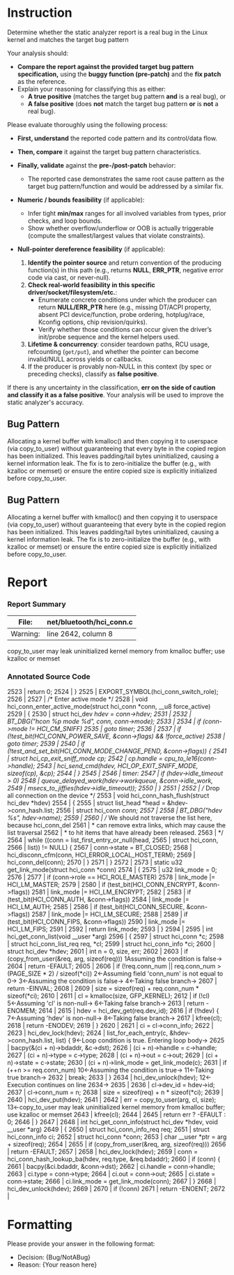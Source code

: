 # Instruction

Determine whether the static analyzer report is a real bug in the Linux kernel and matches the target bug pattern

Your analysis should:
- **Compare the report against the provided target bug pattern specification,** using the **buggy function (pre-patch)** and the **fix patch** as the reference.
- Explain your reasoning for classifying this as either:
  - **A true positive** (matches the target bug pattern **and** is a real bug), or
  - **A false positive** (does **not** match the target bug pattern **or** is **not** a real bug).

Please evaluate thoroughly using the following process:

- **First, understand** the reported code pattern and its control/data flow.
- **Then, compare** it against the target bug pattern characteristics.
- **Finally, validate** against the **pre-/post-patch** behavior:
  - The reported case demonstrates the same root cause pattern as the target bug pattern/function and would be addressed by a similar fix.

- **Numeric / bounds feasibility** (if applicable):
  - Infer tight **min/max** ranges for all involved variables from types, prior checks, and loop bounds.
  - Show whether overflow/underflow or OOB is actually triggerable (compute the smallest/largest values that violate constraints).

- **Null-pointer dereference feasibility** (if applicable):
  1. **Identify the pointer source** and return convention of the producing function(s) in this path (e.g., returns **NULL**, **ERR_PTR**, negative error code via cast, or never-null).
  2. **Check real-world feasibility in this specific driver/socket/filesystem/etc.**:
     - Enumerate concrete conditions under which the producer can return **NULL/ERR_PTR** here (e.g., missing DT/ACPI property, absent PCI device/function, probe ordering, hotplug/race, Kconfig options, chip revision/quirks).
     - Verify whether those conditions can occur given the driver’s init/probe sequence and the kernel helpers used.
  3. **Lifetime & concurrency**: consider teardown paths, RCU usage, refcounting (`get/put`), and whether the pointer can become invalid/NULL across yields or callbacks.
  4. If the producer is provably non-NULL in this context (by spec or preceding checks), classify as **false positive**.

If there is any uncertainty in the classification, **err on the side of caution and classify it as a false positive**. Your analysis will be used to improve the static analyzer's accuracy.

## Bug Pattern

Allocating a kernel buffer with kmalloc() and then copying it to userspace (via copy_to_user) without guaranteeing that every byte in the copied region has been initialized. This leaves padding/tail bytes uninitialized, causing a kernel information leak. The fix is to zero-initialize the buffer (e.g., with kzalloc or memset) or ensure the entire copied size is explicitly initialized before copy_to_user.

## Bug Pattern

Allocating a kernel buffer with kmalloc() and then copying it to userspace (via copy_to_user) without guaranteeing that every byte in the copied region has been initialized. This leaves padding/tail bytes uninitialized, causing a kernel information leak. The fix is to zero-initialize the buffer (e.g., with kzalloc or memset) or ensure the entire copied size is explicitly initialized before copy_to_user.

# Report

### Report Summary

File:| net/bluetooth/hci_conn.c
---|---
Warning:| line 2642, column 8
copy_to_user may leak uninitialized kernel memory from kmalloc buffer; use
kzalloc or memset

### Annotated Source Code


2523  |  return 0;
2524  | }
2525  | EXPORT_SYMBOL(hci_conn_switch_role);
2526  |
2527  | /* Enter active mode */
2528  | void hci_conn_enter_active_mode(struct hci_conn *conn, __u8 force_active)
2529  | {
2530  |  struct hci_dev *hdev = conn->hdev;
2531  |
2532  |  BT_DBG("hcon %p mode %d", conn, conn->mode);
2533  |
2534  |  if (conn->mode != HCI_CM_SNIFF)
2535  |  goto timer;
2536  |
2537  |  if (!test_bit(HCI_CONN_POWER_SAVE, &conn->flags) && !force_active)
2538  |  goto timer;
2539  |
2540  |  if (!test_and_set_bit(HCI_CONN_MODE_CHANGE_PEND, &conn->flags)) {
2541  |  struct hci_cp_exit_sniff_mode cp;
2542  | 		cp.handle = cpu_to_le16(conn->handle);
2543  | 		hci_send_cmd(hdev, HCI_OP_EXIT_SNIFF_MODE, sizeof(cp), &cp);
2544  | 	}
2545  |
2546  | timer:
2547  |  if (hdev->idle_timeout > 0)
2548  | 		queue_delayed_work(hdev->workqueue, &conn->idle_work,
2549  | 				   msecs_to_jiffies(hdev->idle_timeout));
2550  | }
2551  |
2552  | /* Drop all connection on the device */
2553  | void hci_conn_hash_flush(struct hci_dev *hdev)
2554  | {
2555  |  struct list_head *head = &hdev->conn_hash.list;
2556  |  struct hci_conn *conn;
2557  |
2558  |  BT_DBG("hdev %s", hdev->name);
2559  |
2560  |  /* We should not traverse the list here, because hci_conn_del
2561  |  * can remove extra links, which may cause the list traversal
2562  |  * to hit items that have already been released.
2563  |  */
2564  |  while ((conn = list_first_entry_or_null(head,
2565  |  struct hci_conn,
2566  |  list)) != NULL) {
2567  | 		conn->state = BT_CLOSED;
2568  | 		hci_disconn_cfm(conn, HCI_ERROR_LOCAL_HOST_TERM);
2569  | 		hci_conn_del(conn);
2570  | 	}
2571  | }
2572  |
2573  | static u32 get_link_mode(struct hci_conn *conn)
2574  | {
2575  | 	u32 link_mode = 0;
2576  |
2577  |  if (conn->role == HCI_ROLE_MASTER)
2578  | 		link_mode |= HCI_LM_MASTER;
2579  |
2580  |  if (test_bit(HCI_CONN_ENCRYPT, &conn->flags))
2581  | 		link_mode |= HCI_LM_ENCRYPT;
2582  |
2583  |  if (test_bit(HCI_CONN_AUTH, &conn->flags))
2584  | 		link_mode |= HCI_LM_AUTH;
2585  |
2586  |  if (test_bit(HCI_CONN_SECURE, &conn->flags))
2587  | 		link_mode |= HCI_LM_SECURE;
2588  |
2589  |  if (test_bit(HCI_CONN_FIPS, &conn->flags))
2590  | 		link_mode |= HCI_LM_FIPS;
2591  |
2592  |  return link_mode;
2593  | }
2594  |
2595  | int hci_get_conn_list(void __user *arg)
2596  | {
2597  |  struct hci_conn *c;
2598  |  struct hci_conn_list_req req, *cl;
2599  |  struct hci_conn_info *ci;
2600  |  struct hci_dev *hdev;
2601  |  int n = 0, size, err;
2602  |
2603  |  if (copy_from_user(&req, arg, sizeof(req)))
    1Assuming the condition is false→
2604  |  return -EFAULT;
2605  |
2606  |  if (!req.conn_num || req.conn_num > (PAGE_SIZE * 2) / sizeof(*ci))
    2←Assuming field 'conn_num' is not equal to 0→
    3←Assuming the condition is false→
    4←Taking false branch→
2607  |  return -EINVAL;
2608  |
2609  |  size = sizeof(req) + req.conn_num * sizeof(*ci);
2610  |
2611  | 	cl = kmalloc(size, GFP_KERNEL);
2612  |  if (!cl)
    5←Assuming 'cl' is non-null→
    6←Taking false branch→
2613  |  return -ENOMEM;
2614  |
2615  |  hdev = hci_dev_get(req.dev_id);
2616  |  if (!hdev) {
    7←Assuming 'hdev' is non-null→
    8←Taking false branch→
2617  | 		kfree(cl);
2618  |  return -ENODEV;
2619  | 	}
2620  |
2621  |  ci = cl->conn_info;
2622  |
2623  |  hci_dev_lock(hdev);
2624  |  list_for_each_entry(c, &hdev->conn_hash.list, list) {
    9←Loop condition is true.  Entering loop body→
2625  |  bacpy(&(ci + n)->bdaddr, &c->dst);
2626  | 		(ci + n)->handle = c->handle;
2627  | 		(ci + n)->type  = c->type;
2628  | 		(ci + n)->out   = c->out;
2629  | 		(ci + n)->state = c->state;
2630  | 		(ci + n)->link_mode = get_link_mode(c);
2631  |  if (++n >= req.conn_num)
    10←Assuming the condition is true→
    11←Taking true branch→
2632  |  break;
2633  | 	}
2634  |  hci_dev_unlock(hdev);
    12← Execution continues on line 2634→
2635  |
2636  | 	cl->dev_id = hdev->id;
2637  | 	cl->conn_num = n;
2638  | 	size = sizeof(req) + n * sizeof(*ci);
2639  |
2640  | 	hci_dev_put(hdev);
2641  |
2642  |  err = copy_to_user(arg, cl, size);
    13←copy_to_user may leak uninitialized kernel memory from kmalloc buffer; use kzalloc or memset
2643  | 	kfree(cl);
2644  |
2645  |  return err ? -EFAULT : 0;
2646  | }
2647  |
2648  | int hci_get_conn_info(struct hci_dev *hdev, void __user *arg)
2649  | {
2650  |  struct hci_conn_info_req req;
2651  |  struct hci_conn_info ci;
2652  |  struct hci_conn *conn;
2653  |  char __user *ptr = arg + sizeof(req);
2654  |
2655  |  if (copy_from_user(&req, arg, sizeof(req)))
2656  |  return -EFAULT;
2657  |
2658  |  hci_dev_lock(hdev);
2659  | 	conn = hci_conn_hash_lookup_ba(hdev, req.type, &req.bdaddr);
2660  |  if (conn) {
2661  | 		bacpy(&ci.bdaddr, &conn->dst);
2662  | 		ci.handle = conn->handle;
2663  | 		ci.type  = conn->type;
2664  | 		ci.out   = conn->out;
2665  | 		ci.state = conn->state;
2666  | 		ci.link_mode = get_link_mode(conn);
2667  | 	}
2668  |  hci_dev_unlock(hdev);
2669  |
2670  |  if (!conn)
2671  |  return -ENOENT;
2672  |

# Formatting

Please provide your answer in the following format:

- Decision: {Bug/NotABug}
- Reason: {Your reason here}

